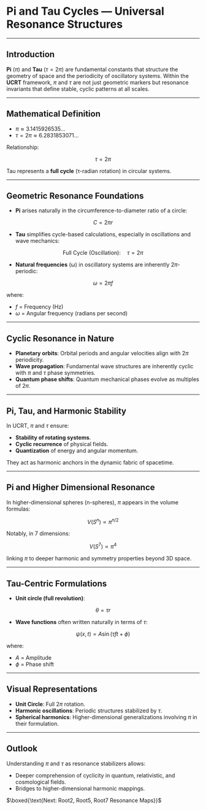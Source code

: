 # Pi and Tau Cycles — Universal Resonance Structures

---

## Introduction

**Pi** ($\pi$) and **Tau** ($\tau = 2\pi$) are fundamental constants that structure the geometry of space and the periodicity of oscillatory systems. Within the **UCRT** framework, $\pi$ and $\tau$ are not just geometric markers but resonance invariants that define stable, cyclic patterns at all scales.

---

## Mathematical Definition

* $\pi \approx 3.1415926535\ldots$
* $\tau = 2\pi \approx 6.2831853071\ldots$

Relationship:

$$
\tau = 2 \pi
$$

Tau represents a **full cycle** (τ-radian rotation) in circular systems.

---

## Geometric Resonance Foundations

* **Pi** arises naturally in the circumference-to-diameter ratio of a circle:

$$
C = 2\pi r
$$

* **Tau** simplifies cycle-based calculations, especially in oscillations and wave mechanics:

$$
\text{Full Cycle (Oscillation)}: \quad \tau = 2 \pi
$$

* **Natural frequencies** (ω) in oscillatory systems are inherently $2\pi$-periodic:

$$
\omega = 2 \pi f
$$

where:

* $f$ = Frequency (Hz)
* $\omega$ = Angular frequency (radians per second)

---

## Cyclic Resonance in Nature

* **Planetary orbits**: Orbital periods and angular velocities align with $2\pi$ periodicity.
* **Wave propagation**: Fundamental wave structures are inherently cyclic with $\pi$ and $\tau$ phase symmetries.
* **Quantum phase shifts**: Quantum mechanical phases evolve as multiples of $2\pi$.

---

## Pi, Tau, and Harmonic Stability

In UCRT, $\pi$ and $\tau$ ensure:

* **Stability of rotating systems**.
* **Cyclic recurrence** of physical fields.
* **Quantization** of energy and angular momentum.

They act as harmonic anchors in the dynamic fabric of spacetime.

---

## Pi and Higher Dimensional Resonance

In higher-dimensional spheres (n-spheres), $\pi$ appears in the volume formulas:

$$
V(S^n) \propto \pi^{n/2}
$$

Notably, in 7 dimensions:

$$
V(S^7) \propto \pi^4
$$

linking $\pi$ to deeper harmonic and symmetry properties beyond 3D space.

---

## Tau-Centric Formulations

* **Unit circle (full revolution)**:

$$
\theta = \tau r
$$

* **Wave functions** often written naturally in terms of $\tau$:

$$
\psi(x, t) = A \sin(\tau f t + \phi)
$$

where:

* $A$ = Amplitude
* $\phi$ = Phase shift

---

## Visual Representations

* **Unit Circle**: Full $2\pi$ rotation.
* **Harmonic oscillations**: Periodic structures stabilized by $\tau$.
* **Spherical harmonics**: Higher-dimensional generalizations involving $\pi$ in their formulation.

---

## Outlook

Understanding $\pi$ and $\tau$ as resonance stabilizers allows:

* Deeper comprehension of cyclicity in quantum, relativistic, and cosmological fields.
* Bridges to higher-dimensional harmonic mappings.

$\boxed{\text{Next: Root2, Root5, Root7 Resonance Maps}}$
